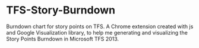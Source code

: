 TFS-Story-Burndown
==================

Burndown chart for story points on TFS.
A Chrome extension created with js and Google Visualization library, to help me generating and visualizing the Story Points Burndown in Microsoft TFS 2013.
